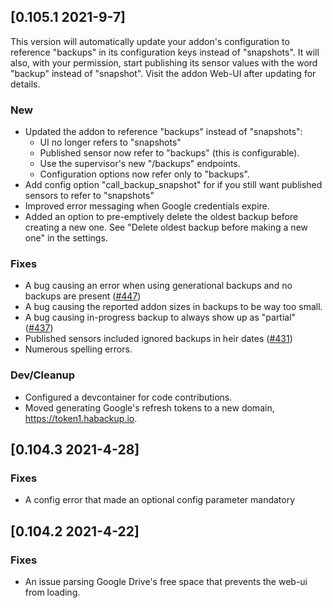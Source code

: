 ## [0.105.1 2021-9-7]
This version will automatically update your addon's configuration to reference "backups" in its configuration keys instead of "snapshots".  It will also, with your permission, start publishing its sensor values with the word "backup" instead of "snapshot".  Visit the addon Web-UI after updating for details. 

### New
* Updated the addon to reference "backups" instead of "snapshots":
   * UI no longer refers to "snapshots"
   * Published sensor now refer to "backups" (this is configurable).
   * Use the supervisor's new "/backups" endpoints.
   * Configuration options now refer only to "backups".
* Add config option "call_backup_snapshot" for if you still want published sensors to refer to "snapshots"
* Improved error messaging when Google credentials expire.
* Added an option to pre-emptively delete the oldest backup before creating a new one.  See "Delete oldest backup before making a new one" in the settings.

### Fixes
* A bug causing an error when using generational backups and no backups are present ([#447](https://github.com/sabeechen/hassio-google-drive-backup/issues/447))
* A bug causing the reported addon sizes in backups to be way too small.
* A bug causing in-progress backup to always show up as "partial" ([#437](https://github.com/sabeechen/hassio-google-drive-backup/issues/437))
* Published sensors included ignored backups in heir dates ([#431](https://github.com/sabeechen/hassio-google-drive-backup/issues/431))
* Numerous spelling errors.

### Dev/Cleanup
* Configured a devcontainer for code contributions.
* Moved generating Google's refresh tokens to a new domain, https://token1.habackup.io.

## [0.104.3 2021-4-28]
### Fixes
- A config error that made an optional config parameter mandatory


## [0.104.2 2021-4-22]
### Fixes
- An issue parsing Google Drive's free space that prevents the web-ui from loading.

